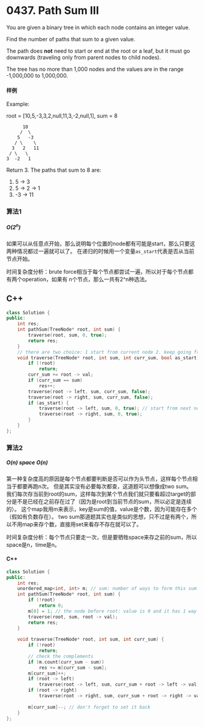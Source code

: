 # 0437. Path Sum III

You are given a binary tree in which each node contains an integer value.

Find the number of paths that sum to a given value.

The path does **not** need to start or end at the root or a leaf, but it must go downwards (traveling only from parent nodes to child nodes).

The tree has no more than 1,000 nodes and the values are in the range -1,000,000 to 1,000,000.

#### 样例


Example:

root = [10,5,-3,3,2,null,11,3,-2,null,1], sum = 8
```
      10
     /  \
    5   -3
   / \    \
  3   2   11
 / \   \
3  -2   1
```
Return 3. The paths that sum to 8 are:

1.  5 -> 3
2.  5 -> 2 -> 1
3. -3 -> 11

### 算法1
##### $O(2^n)$

如果可以从任意点开始，那么说明每个位置的node都有可能是start，那么只要这两种情况都过一遍就可以了。
在递归的时候用一个变量`as_start`代表是否从当前节点开始。

时间复杂度分析：brute force相当于每个节点都尝试一遍，所以对于每个节点都有两个operation，如果有
n个节点，那么一共有2^n种选法。

## C++

```c++
class Solution {
public:
    int res;
    int pathSum(TreeNode* root, int sum) {
        traverse(root, sum, 0, true);
        return res;
    }
    // there are two choice: 1 start from current node 2. keep going from current node
    void traverse(TreeNode* root, int sum, int curr_sum, bool as_start) {
        if (!root)
            return;
        curr_sum += root -> val;
        if (curr_sum == sum)
            res++;
        traverse(root -> left, sum, curr_sum, false);
        traverse(root -> right, sum, curr_sum, false);
        if (as_start) {
            traverse(root -> left, sum, 0, true); // start from next node, so sum is 0
            traverse(root -> right, sum, 0, true);
        }
    }
};
```

### 算法2
##### $O(n)$ space $O(n)$

第一种复杂度高的原因是每个节点都要判断是否可以作为头节点，这样每个节点相当于都要再跑n次。
但是其实没有必要每次都查，这道题可以想像成two sum。
我们每次存当前到root的sum，这样每次到某个节点我们就只要看超过target的部分是不是已经在之前存在过了（因为是root到当前节点的sum，所以必定是连续的）。
这个map我用m来表示，key是sum的值，value是个数，因为可能存在多个（假如有负数存在）。
two sum那道题其实也是类似的思想，只不过是有两个，所以不用map来存个数，直接用set来看存不存在就可以了。

时间复杂度分析：每个节点只要走一次，但是要牺牲space来存之前的sum，所以space是n，time是n。

#### C++

```c++
class Solution {
public:
    int res;
    unordered_map<int, int> m; // sum: number of ways to form this sum
    int pathSum(TreeNode* root, int sum) {
        if (!root)
            return 0;
        m[0] = 1; // the node before root: value is 0 and it has 1 way to get that sum
        traverse(root, sum, root -> val);
        return res;
    }
    
    void traverse(TreeNode* root, int sum, int curr_sum) {
        if (!root)
            return;
        // check the complements
        if (m.count(curr_sum - sum))
            res += m[curr_sum - sum];
        m[curr_sum]++;
        if (root -> left)
            traverse(root -> left, sum, curr_sum + root -> left -> val);
        if (root -> right)
            traverse(root -> right, sum, curr_sum + root -> right -> val);
        
        m[curr_sum]--; // don't forget to set it back
    }
};
```